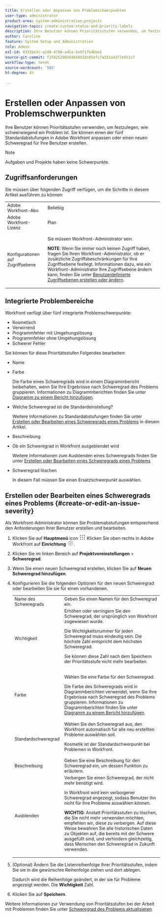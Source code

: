 ```yaml
---
title: Erstellen oder Anpassen von Problemschwerpunkten
user-type: administrator
product-area: system-administration;projects
navigation-topic: create-custom-status-and-priority-labels
description: Ihre Benutzer können Prioritätsstufen verwenden, um festzulegen, wie schwerwiegend ein Problem ist. Sie können einen der fünf Standardabstufungen in Adobe Workfront anpassen oder einen neuen Schweregrad für Ihre Benutzer erstellen.
author: Caroline
feature: System Setup and Administration
role: Admin
exl-id: 0331be3c-a2d8-4788-a41a-5e971fb4bbe1
source-git-commit: f2f825280204b56d2dc85efc7a315a4377e551c7
workflow-type: tm+mt
source-wordcount: '592'
ht-degree: 4%

---
```


# Erstellen oder Anpassen von Problemschwerpunkten

<!--
DON'T DELETE, DRAFT OR HIDE THIS ARTICLE. IT IS LINKED TO THE PRODUCT, THROUGH THE CONTEXT SENSITIVE HELP LINKS.

Linked to Understanding Issue Severity.
-->

Ihre Benutzer können Prioritätsstufen verwenden, um festzulegen, wie schwerwiegend ein Problem ist. Sie können einen der fünf Standardabstufungen in Adobe Workfront anpassen oder einen neuen Schweregrad für Ihre Benutzer erstellen.

>[!NOTE]
>
>Aufgaben und Projekte haben keine Schwerpunkte.

## Zugriffsanforderungen

Sie müssen über folgenden Zugriff verfügen, um die Schritte in diesem Artikel ausführen zu können:

<table style="table-layout:auto"> 
 <col> 
 <col> 
 <tbody> 
  <tr> 
   <td role="rowheader">Adobe Workfront-Abo</td> 
   <td>Beliebig</td> 
  </tr> 
  <tr> 
   <td role="rowheader">Adobe Workfront-Lizenz</td> 
   <td>Plan</td> 
  </tr> 
  <tr> 
   <td role="rowheader">Konfigurationen auf Zugriffsebene</td> 
   <td> <p>Sie müssen Workfront-Administrator sein.</p> <p><b>NOTE</b>: Wenn Sie immer noch keinen Zugriff haben, fragen Sie Ihren Workfront-Administrator, ob er zusätzliche Zugriffsbeschränkungen für Ihre Zugriffsebene festlegt. Informationen dazu, wie ein Workfront-Administrator Ihre Zugriffsebene ändern kann, finden Sie unter <a href="../../../administration-and-setup/add-users/configure-and-grant-access/create-modify-access-levels.md" class="MCXref xref">Benutzerdefinierte Zugriffsebenen erstellen oder ändern</a>.</p> </td> 
  </tr> 
 </tbody> 
</table>

## Integrierte Problembereiche

Workfront verfügt über fünf integrierte Problemschwerpunkte:

* Kosmetisch
* Verwirrend
* Programmfehler mit Umgehungslösung
* Programmfehler ohne Umgehungslösung
* Schwerer Fehler

<p>Sie können für diese Prioritätsstufen Folgendes bearbeiten:</p>

* Name
* Farbe

   Die Farbe eines Schweregrads wird in einem Diagrammbericht beibehalten, wenn Sie Ihre Ergebnisse nach Schweregrad des Problems gruppieren. Informationen zu Diagrammberichten finden Sie unter [Diagramm zu einem Bericht hinzufügen](../../../reports-and-dashboards/reports/creating-and-managing-reports/add-chart-report.md).

* Welche Schweregrad ist die Standardeinstellung?

   Weitere Informationen zu Standardabstufungen finden Sie unter [Erstellen oder Bearbeiten eines Schweregrads eines Problems](#create-or-edit-an-issue-severity) in diesem Artikel.
* Beschreibung
* Ob ein Schweregrad in Workfront ausgeblendet wird

   Weitere Informationen zum Ausblenden eines Schweregrads finden Sie unter [Erstellen oder Bearbeiten eines Schweregrads eines Problems](#create-or-edit-an-issue-severity")

* Schweregrad löschen

   In diesem Fall müssen Sie einen Ersatzschwerpunkt auswählen.

## Erstellen oder Bearbeiten eines Schweregrads eines Problems {#create-or-edit-an-issue-severity}

Als Workfront-Administrator können Sie Problemabstufungen entsprechend den Anforderungen Ihrer Benutzer erstellen und bearbeiten.

1. Klicken Sie auf **Hauptmenü** icon ![](assets/main-menu-icon.png) Klicken Sie oben rechts in Adobe Workfront auf **Einrichtung** ![](assets/gear-icon-settings.png).

1. Klicken Sie im linken Bereich auf **Projektvoreinstellungen** > **Schweregrad**.

1. Wenn Sie einen neuen Schweregrad erstellen, klicken Sie auf **Neuen Schweregrad hinzufügen**.
1. Konfigurieren Sie die folgenden Optionen für den neuen Schweregrad oder bearbeiten Sie sie für einen vorhandenen.

   <table style="table-layout:auto"> 
    <col> 
    <col> 
    <tbody> 
     <tr> 
      <td role="rowheader">Name des Schweregrads</td> 
      <td>Geben Sie einen Namen für den Schweregrad ein.</td> 
     </tr> 
     <tr> 
      <td role="rowheader">Wichtigkeit</td> 
      <td>Erhöhen oder verringern Sie den Schweregrad, der ursprünglich von Workfront zugewiesen wurde.
      <p>Die Wichtigkeitsnummer für jeden Schweregrad muss eindeutig sein. Die höchste Zahl entspricht dem höchsten Schweregrad.</p> <p>Sie können diese Zahl nach dem Speichern der Prioritätsstufe nicht mehr bearbeiten.</p> </td> 
     </tr> 
     <tr> 
      <td role="rowheader">Farbe</td> 
      <td> <p>Wählen Sie eine Farbe für den Schweregrad.</p> 
      <p>Die Farbe des Schweregrads wird in Diagrammberichten verwendet, wenn Sie Ihre Ergebnisse nach Schweregrad des Problems gruppieren. Informationen zu Diagrammberichten finden Sie unter <a href="../../../reports-and-dashboards/reports/creating-and-managing-reports/add-chart-report.md" class="MCXref xref">Diagramm zu einem Bericht hinzufügen</a>.</p> </td> 
     </tr> 
     <tr> 
      <td role="rowheader">Standardschweregrad</td> 
      <td>Wählen Sie den Schweregrad aus, den Workfront automatisch für alle neu erstellten Probleme auswählen soll.</p>
      <p>Kosmetik ist der Standardschwerpunkt bei Problemen in Workfront.</p></td> 
     </tr> 
     <tr> 
      <td role="rowheader">Beschreibung</td> 
      <td>Geben Sie eine Beschreibung für den Schweregrad ein, um dessen Funktion zu erläutern.</td> 
     </tr> 
     <tr> 
      <td role="rowheader">Ausblenden</td> 
      <td> Verbergen Sie einen Schweregrad, der nicht mehr benötigt wird. 
      <p>In Workfront wird kein verborgener Schweregrad angezeigt, sodass Benutzer ihn nicht für ihre Probleme auswählen können.</p> 
      <p><b>WICHTIG</b>: Anstatt Prioritätsstufen zu löschen, die Sie nicht mehr verwenden möchten, empfehlen wir, diese zu verbergen. Auf diese Weise bewahren Sie alle historischen Daten zu Objekten auf, die bereits mit der Schwere ausgefüllt sind, und verhindern gleichzeitig, dass Menschen den Schweregrad in Zukunft verwenden.</p> </td> 
     </tr> 
    </tbody> 
   </table>

1. (Optional) Ändern Sie die Listenreihenfolge Ihrer Prioritätsstufen, indem Sie sie in die gewünschte Reihenfolge ziehen und dort ablegen.

   Dadurch wird die Reihenfolge geändert, in der sie für Probleme angezeigt werden. Die **Wichtigkeit** Zahl.

1. Klicken Sie auf **Speichern**.

Weitere Informationen zur Verwendung von Prioritätsstufen bei der Arbeit mit Problemen finden Sie unter [Schweregrad des Problems aktualisieren](../../../manage-work/issues/issue-information/update-issue-severity.md).
